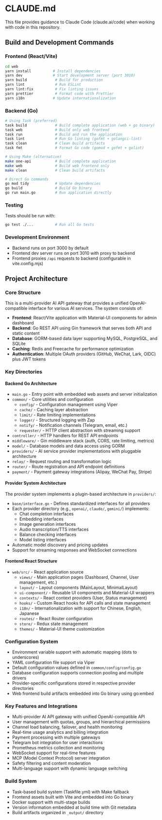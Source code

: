 # CLAUDE.md

This file provides guidance to Claude Code (claude.ai/code) when working with code in this repository.

## Build and Development Commands

### Frontend (React/Vite)
```bash
cd web
yarn install          # Install dependencies
yarn dev              # Start development server (port 3010)
yarn build             # Build for production
yarn lint              # Run ESLint
yarn lint:fix          # Fix linting issues
yarn prettier          # Format code with Prettier
yarn i18n             # Update internationalization
```

### Backend (Go)
```bash
# Using Task (preferred)
task build             # Build complete application (web + go binary)
task web               # Build only web frontend
task run               # Build and run the application
task lint              # Run Go linting (gofmt + golangci-lint)
task clean             # Clean build artifacts
task fmt               # Format Go code (gomod + gofmt + golint)

# Using Make (alternative)
make one-api           # Build complete application
make web               # Build web frontend only
make clean             # Clean build artifacts

# Direct Go commands
go mod tidy            # Update dependencies
go build               # Build Go binary
go run main.go         # Run application directly
```

### Testing
Tests should be run with:
```bash
go test ./...          # Run all Go tests
```

### Development Environment
- Backend runs on port 3000 by default
- Frontend dev server runs on port 3010 with proxy to backend
- Frontend proxies `/api` requests to backend (configurable in vite.config.mjs)

## Project Architecture

### Core Structure
This is a multi-provider AI API gateway that provides a unified OpenAI-compatible interface for various AI services. The system consists of:
- **Frontend**: React/Vite application with Material-UI components for admin dashboard
- **Backend**: Go REST API using Gin framework that serves both API and static content
- **Database**: GORM-based data layer supporting MySQL, PostgreSQL, and SQLite
- **Caching**: Redis and Freecache for performance optimization
- **Authentication**: Multiple OAuth providers (GitHub, WeChat, Lark, OIDC) plus JWT tokens

### Key Directories

#### Backend Go Architecture
- `main.go` - Entry point with embedded web assets and server initialization
- `common/` - Core utilities and configuration
  - `config/` - Configuration management using Viper
  - `cache/` - Caching layer abstraction
  - `limit/` - Rate limiting implementations
  - `logger/` - Structured logging with Zap
  - `notify/` - Notification channels (Telegram, email, etc.)
  - `requester/` - HTTP client abstraction with streaming support
- `controller/` - HTTP handlers for REST API endpoints
- `middleware/` - Gin middleware stack (auth, CORS, rate limiting, metrics)
- `model/` - Database models and data access using GORM
- `providers/` - AI service provider implementations with pluggable architecture
- `relay/` - Request routing and transformation logic
- `router/` - Route registration and API endpoint definitions
- `payment/` - Payment gateway integrations (Alipay, WeChat Pay, Stripe)

#### Provider System Architecture
The provider system implements a plugin-based architecture in `providers/`:
- `base/interface.go` - Defines standardized interfaces for all providers
- Each provider directory (e.g., `openai/`, `claude/`, `gemini/`) implements:
  - Chat completion interfaces
  - Embedding interfaces  
  - Image generation interfaces
  - Audio transcription/TTS interfaces
  - Balance checking interfaces
  - Model listing interfaces
- Automatic model discovery and pricing updates
- Support for streaming responses and WebSocket connections

#### Frontend React Structure
- `web/src/` - React application source
  - `views/` - Main application pages (Dashboard, Channel, User management, etc.)
  - `layout/` - Layout components (MainLayout, MinimalLayout)
  - `ui-component/` - Reusable UI components and Material-UI wrappers
  - `contexts/` - React context providers (User, Status management)
  - `hooks/` - Custom React hooks for API calls and state management
  - `i18n/` - Internationalization with support for Chinese, English, Japanese
  - `routes/` - React Router configuration
  - `store/` - Redux state management
  - `themes/` - Material-UI theme customization

### Configuration System
- Environment variable support with automatic mapping (dots to underscores)
- YAML configuration file support via Viper
- Default configuration values defined in `common/config/config.go`
- Database configuration supports connection pooling and multiple drivers
- Provider-specific configurations stored in respective provider directories
- Web frontend build artifacts embedded into Go binary using go:embed

### Key Features and Integrations
- Multi-provider AI API gateway with unified OpenAI-compatible API
- User management with quotas, groups, and hierarchical permissions
- Channel load balancing, failover, and health monitoring
- Real-time usage analytics and billing integration
- Payment processing with multiple gateways
- Telegram bot integration for user interactions
- Prometheus metrics collection and monitoring
- WebSocket support for real-time features
- MCP (Model Context Protocol) server integration
- Safety filtering and content moderation
- Multi-language support with dynamic language switching

### Build System
- Task-based build system (Taskfile.yml) with Make fallback
- Frontend assets built with Vite and embedded into Go binary
- Docker support with multi-stage builds
- Version information embedded at build time with Git metadata
- Build artifacts organized in `_output/` directory